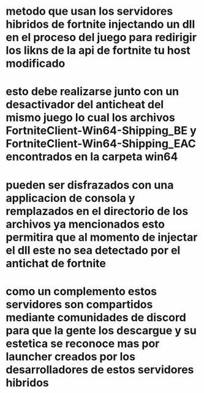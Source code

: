 # metodo que usan los servidores hibridos de fortnite injectando un dll en el proceso del juego para redirigir los likns de la api de fortnite tu host modificado 
# esto debe realizarse junto con un desactivador del anticheat del mismo juego lo cual los archivos FortniteClient-Win64-Shipping_BE y FortniteClient-Win64-Shipping_EAC encontrados en la carpeta win64
# pueden ser disfrazados con una applicacion de consola y remplazados en el directorio de los archivos ya mencionados esto permitira que al momento de injectar el dll este no sea detectado por el antichat de fortnite
# como un complemento estos servidores son compartidos mediante comunidades de discord para que la gente los descargue y su estetica se reconoce mas por launcher creados por los desarrolladores de estos servidores hibridos
